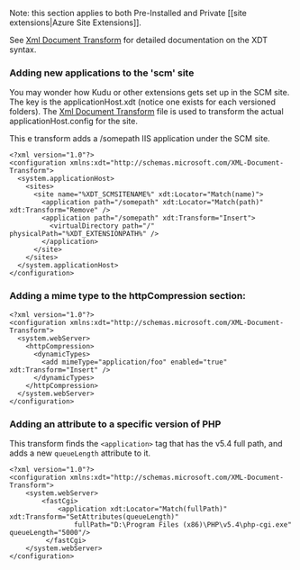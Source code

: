 Note: this section applies to both Pre-Installed and Private [[site extensions|Azure Site Extensions]].

See [Xml Document Transform](http://msdn.microsoft.com/en-us/library/dd465326.aspx) for detailed documentation on the XDT syntax.

### Adding new applications to the 'scm' site

You may wonder how Kudu or other extensions gets set up in the SCM site. The key is the applicationHost.xdt (notice one exists for each versioned folders). The [Xml Document Transform](http://msdn.microsoft.com/en-us/library/dd465326.aspx) file is used to transform the actual applicationHost.config for the site. 

This e transform adds a /somepath IIS application under the SCM site.

    <?xml version="1.0"?>
    <configuration xmlns:xdt="http://schemas.microsoft.com/XML-Document-Transform">
      <system.applicationHost>
        <sites>
          <site name="%XDT_SCMSITENAME%" xdt:Locator="Match(name)">
            <application path="/somepath" xdt:Locator="Match(path)" xdt:Transform="Remove" />
            <application path="/somepath" xdt:Transform="Insert">
              <virtualDirectory path="/" physicalPath="%XDT_EXTENSIONPATH%" />
            </application>
          </site>
        </sites>
      </system.applicationHost>
    </configuration>

### Adding a mime type to the httpCompression section:

    <?xml version="1.0"?>
    <configuration xmlns:xdt="http://schemas.microsoft.com/XML-Document-Transform">
      <system.webServer>
        <httpCompression>
          <dynamicTypes>
            <add mimeType="application/foo" enabled="true" xdt:Transform="Insert" />
          </dynamicTypes>
        </httpCompression>
      </system.webServer>
    </configuration>


### Adding an attribute to a specific version of PHP

This transform finds the `<application>` tag that has the v5.4 full path, and adds a new `queueLength` attribute to it.

	<?xml version="1.0"?>
	<configuration xmlns:xdt="http://schemas.microsoft.com/XML-Document-Transform">
	    <system.webServer>
	        <fastCgi>
	            <application xdt:Locator="Match(fullPath)" xdt:Transform="SetAttributes(queueLength)"
                    fullPath="D:\Program Files (x86)\PHP\v5.4\php-cgi.exe" queueLength="5000"/>
	         </fastCgi>
	    </system.webServer>
	</configuration>
